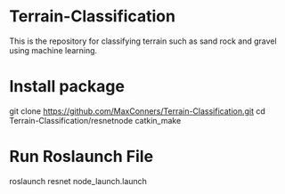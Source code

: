 # Terrain-Classification
This is the repository for classifying terrain such as sand rock and gravel using machine learning.

# Install package

git clone https://github.com/MaxConners/Terrain-Classification.git
cd Terrain-Classification/resnetnode
catkin_make

# Run Roslaunch File

roslaunch resnet node_launch.launch
